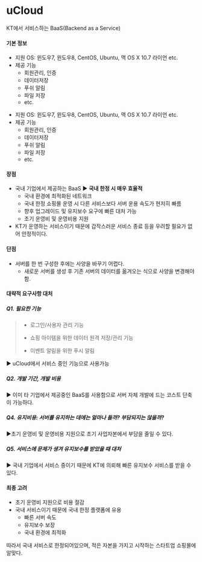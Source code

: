 # uCloud

KT에서 서비스하는 BaaS(Backend as a Service)





#### 기본 정보

* 지원 OS: 윈도우7, 윈도우8, CentOS, Ubuntu, 맥 OS X 10.7 라이언 etc.
* 제공 기능
  * 회원관리, 인증
  * 데이터저장
  * 푸쉬 알림
  * 파일 저장 
  * etc.
- 지원 OS: 윈도우7, 윈도우8, CentOS, Ubuntu, 맥 OS X 10.7 라이언 etc.
- 제공 기능
  - 회원관리, 인증
  - 데이터저장
  - 푸쉬 알림
  - 파일 저장 
  - etc.





#### 장점

* 국내 기업에서 제공하는 BaaS  ▶ **국내 한정 시 매우 효율적**
  * 국내 환경에 최적화된 네트워크
  * 국내 한정 쇼핑몰 운영 시 다른 서비스보다 서버 운용 속도가 현저히 빠름
  * 향후 업그레이드 및 유지보수 요구에 빠른 대처 가능
  * 초기 운영비  및 운영비용 지원
* KT가 운영하는 서비스이기 때문에 갑작스러운 서비스 종료 등을 우려할 필요가 없어 안정적이다. 



#### 단점

* 서버를 한 번 구성한 후에는 사양을 바꾸기 어렵다. 
  * 새로운 서버를 생성 후 기존 서버의 데이터를 옮겨오는 식으로 사양을 변경해야함. 






#### 대략적 요구사항 대처

##### Q1. 필요한 기능

> - 로그인/사용자 관리 기능
>
> - 쇼핑 아이템을 위한 데이터 원격 저장/관리 기능
> - 이벤트 알림을 위한 푸시 알림

▶ uCloud에서 서비스 중인 기능으로 사용가능



##### Q2. 개발 기간, 개발 비용

▶ 이미 타 기업에서 제공중인 BaaS를 사용함으로 서버 자체 개발에 드는 코스트 단축이 가능하다. 



##### Q4. 유지비용: 서버를 유지하는 데에는 얼마나 들까? 부담되지는 않을까?

▶초기 운영비 및 운영비용 지원으로 초기 사업자본에서 부담을 줄일 수 있다.



##### Q5. 서비스에 문제가 생겨 유지보수를 받았을 때 대처

▶ 국내 기업에서 서비스 중이기 때문에 KT에 의뢰해 빠른 유지보수 서비스를 받을 수 있다.





#### 최종 고려

* 초기 운영비 지원으로 비용 절감
* 국내 서비스이기 때문에 국내 한정 플랫폼에 유용
  * 빠른 서버 속도
  * 유지보수 보장
  * 국내 환경에 최적화



따라서 국내 서비스로 한정되어있으며, 적은 자본을 가지고 시작하는 스타트업 쇼핑몰에 알맞다. 